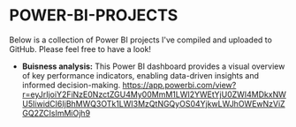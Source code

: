 # POWER-BI-PROJECTS

Below is a collection of Power BI projects I've compiled and uploaded to GitHub. Please feel free to have a look!

* **Buisness analysis:** This Power BI dashboard provides a visual overview of key performance indicators, enabling data-driven insights and informed decision-making.
https://app.powerbi.com/view?r=eyJrIjoiY2FiNzE0NzctZGU4My00MmM1LWI2YWEtYjU0ZWI4MDkxNWU5IiwidCI6IjBhMWQ3OTk1LWI3MzQtNGQyOS04YjkwLWJhOWEwNzViZGQ2ZCIsImMiOjh9
